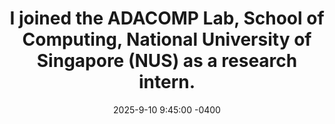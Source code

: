 ---
title: "I joined the <strong>ADACOMP Lab</strong>, School of Computing, National University of Singapore (NUS) as a research intern."
date: 2025-9-10 9:45:00 -0400
---
